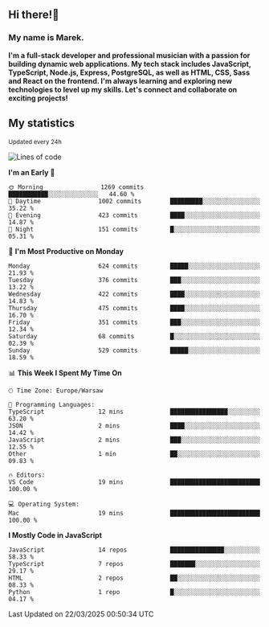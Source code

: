 ## Hi there!👋 ##
### My name is Marek. ###

**I'm a full-stack developer and professional musician with a passion for building dynamic web applications. My tech stack includes JavaScript, TypeScript, Node.js, Express, PostgreSQL, as well as HTML, CSS, Sass and React on the frontend. I'm always learning and exploring new technologies to level up my skills. Let's connect and collaborate on exciting projects!**

## My statistics ##
<sub>Updated every 24h</sub>
<!--START_SECTION:waka-->
![Lines of code](https://img.shields.io/badge/From%20Hello%20World%20I%27ve%20Written-190.8%20thousand%20lines%20of%20code-blue)

**I'm an Early 🐤** 

```text
🌞 Morning                1269 commits        ███████████░░░░░░░░░░░░░░   44.60 % 
🌆 Daytime                1002 commits        █████████░░░░░░░░░░░░░░░░   35.22 % 
🌃 Evening                423 commits         ████░░░░░░░░░░░░░░░░░░░░░   14.87 % 
🌙 Night                  151 commits         █░░░░░░░░░░░░░░░░░░░░░░░░   05.31 % 
```
📅 **I'm Most Productive on Monday** 

```text
Monday                   624 commits         █████░░░░░░░░░░░░░░░░░░░░   21.93 % 
Tuesday                  376 commits         ███░░░░░░░░░░░░░░░░░░░░░░   13.22 % 
Wednesday                422 commits         ████░░░░░░░░░░░░░░░░░░░░░   14.83 % 
Thursday                 475 commits         ████░░░░░░░░░░░░░░░░░░░░░   16.70 % 
Friday                   351 commits         ███░░░░░░░░░░░░░░░░░░░░░░   12.34 % 
Saturday                 68 commits          █░░░░░░░░░░░░░░░░░░░░░░░░   02.39 % 
Sunday                   529 commits         █████░░░░░░░░░░░░░░░░░░░░   18.59 % 
```


📊 **This Week I Spent My Time On** 

```text
🕑︎ Time Zone: Europe/Warsaw

💬 Programming Languages: 
TypeScript               12 mins             ████████████████░░░░░░░░░   63.20 % 
JSON                     2 mins              ████░░░░░░░░░░░░░░░░░░░░░   14.42 % 
JavaScript               2 mins              ███░░░░░░░░░░░░░░░░░░░░░░   12.55 % 
Other                    1 min               ██░░░░░░░░░░░░░░░░░░░░░░░   09.83 % 

🔥 Editors: 
VS Code                  19 mins             █████████████████████████   100.00 % 

💻 Operating System: 
Mac                      19 mins             █████████████████████████   100.00 % 
```

**I Mostly Code in JavaScript** 

```text
JavaScript               14 repos            ███████████████░░░░░░░░░░   58.33 % 
TypeScript               7 repos             ███████░░░░░░░░░░░░░░░░░░   29.17 % 
HTML                     2 repos             ██░░░░░░░░░░░░░░░░░░░░░░░   08.33 % 
Python                   1 repo              █░░░░░░░░░░░░░░░░░░░░░░░░   04.17 % 
```




 Last Updated on 22/03/2025 00:50:34 UTC
<!--END_SECTION:waka-->

<!--
**MarekSax/MarekSax** is a ✨ _special_ ✨ repository because its `README.md` (this file) appears on your GitHub profile.

Here are some ideas to get you started:

- 🔭 I’m currently working on ...
- 🌱 I’m currently learning ...
- 👯 I’m looking to collaborate on ...
- 🤔 I’m looking for help with ...
- 💬 Ask me about ...
- 📫 How to reach me: ...
- 😄 Pronouns: ...
- ⚡ Fun fact: ...
-->
